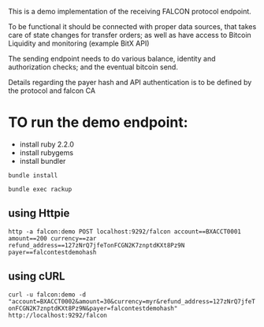 
This is a demo implementation of the receiving FALCON protocol endpoint.

To be functional it should be connected with proper data sources,
 that takes care of state changes for transfer orders;
 as well as have access to Bitcoin Liquidity and monitoring
 (example BitX API)

The sending endpoint needs to do various balance,
identity and authorization checks; and the eventual bitcoin send.

Details regarding the payer hash and API authentication is to be defined by the protocol and falcon CA




# TO run the demo endpoint:

- install ruby 2.2.0
- install rubygems
- install bundler

`bundle install`

`bundle exec rackup`


## using Httpie

```http -a falcon:demo POST localhost:9292/falcon account==BXACCT0001 amount==200 currency==zar refund_address==127zNrQ7jfeTonFCGN2K7znptdKXt8Pz9N payer==falcontestdemohash```


## using cURL

```curl -u falcon:demo -d "account=BXACCT0002&amount=30&currency=myr&refund_address=127zNrQ7jfeTonFCGN2K7znptdKXt8Pz9N&payer=falcontestdemohash" http://localhost:9292/falcon```
